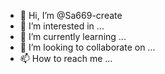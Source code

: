 - 👋 Hi, I’m @Sa669-create
- 👀 I’m interested in ...
- 🌱 I’m currently learning ...
- 💞️ I’m looking to collaborate on ...
- 📫 How to reach me ...

<!---
Sa669-create/Sa669-create is a ✨ special ✨ repository because its `README.md` (this file) appears on your GitHub profile.
You can click the Preview link to take a look at your changes.
--->
